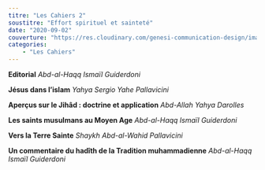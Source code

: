 ```yaml
---
titre: "Les Cahiers 2"
soustitre: "Effort spirituel et sainteté"
date: "2020-09-02"
couverture: "https://res.cloudinary.com/genesi-communication-design/image/upload/v1606125410/ihei/couvertures/c02_fatfnj.jpg"
categories:
    - "Les Cahiers"
---
```


**Editorial**
*Abd-al-Haqq Ismaïl Guiderdoni*

**Jésus dans l’islam**
*Yahya Sergio Yahe Pallavicini*

**Aperçus sur le Jihâd : doctrine et application**
*Abd-Allah Yahya Darolles*

**Les saints musulmans au Moyen Age**
*Abd-al-Haqq Ismaïl Guiderdoni*

**Vers la Terre Sainte**
*Shaykh Abd-al-Wahid Pallavicini*

**Un commentaire du hadîth de la Tradition muhammadienne**
*Abd-al-Haqq Ismaïl Guiderdoni*